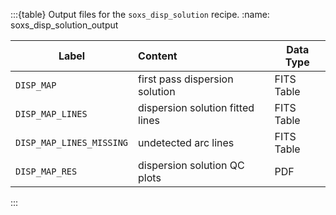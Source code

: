 :::{table} Output files for the `soxs_disp_solution` recipe.
:name: soxs_disp_solution_output

| Label                    | Content                          | Data Type  |
| ------------------------ | :------------------------------- | ---------- |
| `DISP_MAP`               | first pass dispersion solution   | FITS Table |
| `DISP_MAP_LINES`         | dispersion solution fitted lines | FITS Table |
| `DISP_MAP_LINES_MISSING` | undetected arc lines             | FITS Table |
| `DISP_MAP_RES`           | dispersion solution QC plots     | PDF        |



:::




